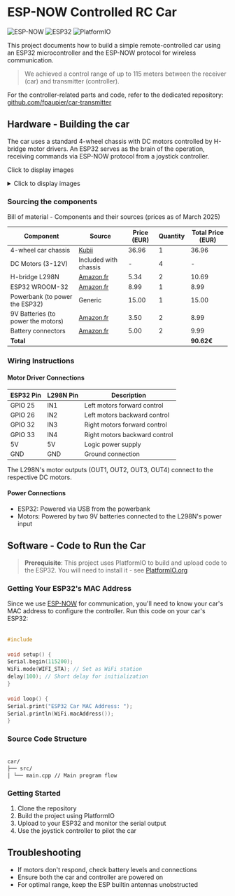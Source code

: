 # ESP-NOW Controlled RC Car

![ESP-NOW](https://img.shields.io/badge/Protocol-ESP--NOW-brightgreen)
![ESP32](https://img.shields.io/badge/Board-ESP32-blue)
![PlatformIO](https://img.shields.io/badge/Framework-PlatformIO-orange)

This project documents how to build a simple remote-controlled car using an ESP32 microcontroller and the ESP-NOW
protocol for wireless communication.

> We achieved a control range of up to 115 meters between the receiver (car) and transmitter (controller).

For the controller-related parts and code, refer to the dedicated
repository: [github.com/fpaupier/car-transmitter](https://github.com/fpaupier/car-transmitter)

## Hardware - Building the car

The car uses a standard 4-wheel chassis with DC motors controlled by H-bridge motor drivers. An ESP32 serves as the
brain of the operation, receiving commands via ESP-NOW protocol from a joystick controller.

Click to display images

<details closed>

<summary>Click to display images</summary>

![car](doc/car-v1.png)
![control](doc/browser%20control.jpeg)

</details>

### Sourcing the components

Bill of material - Components and their sources (prices as of March 2025)

| Component                          | Source                                                                                                                         | Price (EUR) | Quantity | Total Price (EUR) |
|------------------------------------|--------------------------------------------------------------------------------------------------------------------------------|-------------|----------|-------------------|
| 4-wheel car chassis                | [Kubii](https://www.kubii.com/en/robots-extensions/3773-car-chassis-robot-kit-for-raspberry-pi-and-arduino-3272496312517.html) | 36.96       | 1        | 36.96             |
| DC Motors (3-12V)                  | Included with chassis                                                                                                          | -           | 4        | -                 |
| H-bridge L298N                     | [Amazon.fr](https://amzn.eu/d/dbmBLjt)                                                                                         | 5.34        | 2        | 10.69             |
| ESP32 WROOM-32                     | [Amazon.fr](https://amzn.eu/d/a1N37u4)                                                                                         | 8.99        | 1        | 8.99              |
| Powerbank (to power the ESP32)     | Generic                                                                                                                        | 15.00       | 1        | 15.00             |
| 9V Batteries (to power the motors) | [Amazon.fr](https://amzn.eu/d/emOUOg1)                                                                                         | 3.50        | 2        | 8.99              |
| Battery connectors                 | [Amazon.fr](https://amzn.eu/d/2nVmRUF)                                                                                         | 5.00        | 2        | 9.99              |
| **Total**                          |                                                                                                                                |             |          | **90.62€**        |

### Wiring Instructions

#### Motor Driver Connections

| ESP32 Pin | L298N Pin | Description                   |
|-----------|-----------|-------------------------------|
| GPIO 25   | IN1       | Left motors forward control   |
| GPIO 26   | IN2       | Left motors backward control  |
| GPIO 32   | IN3       | Right motors forward control  |
| GPIO 33   | IN4       | Right motors backward control |
| 5V        | 5V        | Logic power supply            |
| GND       | GND       | Ground connection             |

The L298N's motor outputs (OUT1, OUT2, OUT3, OUT4) connect to the respective DC motors.

#### Power Connections

- ESP32: Powered via USB from the powerbank
- Motors: Powered by two 9V batteries connected to the L298N's power input

## Software - Code to Run the Car

> **Prerequisite**: This project uses PlatformIO to build and upload code to the ESP32. You will need to install it -
> see [PlatformIO.org](https://platformio.org/)

### Getting Your ESP32's MAC Address

Since we use [ESP-NOW](https://docs.espressif.com/projects/esp-idf/en/stable/esp32/api-reference/network/esp_now.html)
for communication, you'll need to know your car's MAC address to configure the controller. Run this code on your car's
ESP32:

```cpp

#include

void setup() {
Serial.begin(115200);
WiFi.mode(WIFI_STA); // Set as WiFi station
delay(100); // Short delay for initialization
}

void loop() {
Serial.print("ESP32 Car MAC Address: ");
Serial.println(WiFi.macAddress());
}

```

### Source Code Structure

```

car/
├── src/
│ └── main.cpp // Main program flow

```

### Getting Started

1. Clone the repository
2. Build the project using PlatformIO
3. Upload to your ESP32 and monitor the serial output
4. Use the joystick controller to pilot the car

## Troubleshooting

- If motors don't respond, check battery levels and connections
- Ensure both the car and controller are powered on
- For optimal range, keep the ESP builtin antennas unobstructed
